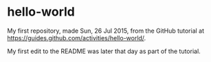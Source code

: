 # hello-world
My first repository, made Sun, 26 Jul 2015, from the GitHub tutorial at https://guides.github.com/activities/hello-world/.

My first edit to the README was later that day as part of the tutorial.
